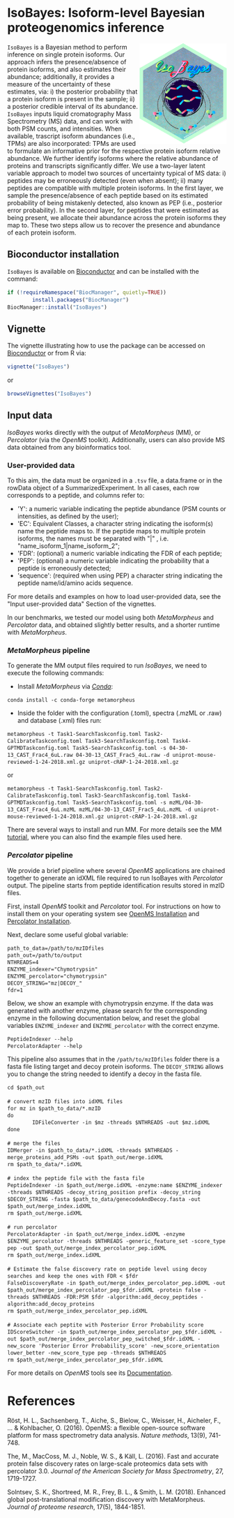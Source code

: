 # IsoBayes: Isoform-level Bayesian proteogenomics inference

<img src="inst/extdata/IsoBayes.png" width="200" align="right"/> 

`IsoBayes` is a Bayesian method to perform inference on single protein isoforms.
Our approach infers the presence/absence of protein isoforms, and also estimates their abundance;
additionally, it provides a measure of the uncertainty of these estimates, via:
i) the posterior probability that a protein isoform is present in the sample;
ii) a posterior credible interval of its abundance.
`IsoBayes` inputs liquid cromatography Mass Spectrometry (MS) data,
and can work with both PSM counts, and intensities.
When available, trascript isoform abundances (i.e., TPMs) are also incorporated:
TPMs are used to formulate an informative prior for the respective protein isoform relative abundance.
We further identify isoforms where the relative abundance of proteins and transcripts significantly differ.
We use a two-layer latent variable approach to model two sources of uncertainty typical of MS data:
i) peptides may be erroneously detected (even when absent);
ii) many peptides are compatible with multiple protein isoforms.
In the first layer, we sample the presence/absence of each peptide based on its estimated probability 
of being mistakenly detected, also known as PEP (i.e., posterior error probability).
In the second layer, for peptides that were estimated as being present, 
we allocate their abundance across the protein isoforms they map to.
These two steps allow us to recover the presence and abundance of each protein isoform.

## Bioconductor installation 
`IsoBayes` is available on [Bioconductor](https://bioconductor.org/packages/IsoBayes) and can be installed with the command:
``` r
if (!requireNamespace("BiocManager", quietly=TRUE))
        install.packages("BiocManager")
BiocManager::install("IsoBayes")
```

## Vignette
The vignette illustrating how to use the package can be accessed on [Bioconductor](https://bioconductor.org/packages/IsoBayes)
or from R via:
``` r
vignette("IsoBayes")
```
or
``` r
browseVignettes("IsoBayes")
```

## Input data
*IsoBayes* works directly with the output of *MetaMorpheus* (MM), or *Percolator* (via the *OpenMS* toolkit).
Additionally, users can also provide MS data obtained from any bioinformatics tool.

### User-provided data
To this aim, the data must be organized in a `.tsv` file, a data.frame or in the rowData object of a SummarizedExperiment.
In all cases, each row corresponds to a peptide, and columns refer to:

* 'Y': a numeric variable indicating the peptide abundance (PSM counts or intensities, as defined by the user);
* 'EC': Equivalent Classes, a character string indicating the isoform(s) name the peptide maps to. If the peptide maps to multiple protein isoforms, the names must be separated with "|" , i.e. "name_isoform_1|name_isoform_2";
* 'FDR': (optional) a numeric variable indicating the FDR of each peptide;
* 'PEP': (optional) a numeric variable indicating the probability that a peptide is erroneously detected;
* 'sequence': (required when using PEP) a character string indicating the peptide name/id/amino acids sequence.

For more details and examples on how to load user-provided data, see the "Input user-provided data" Section of the vignettes.

In our benchmarks, we tested our model using both *MetaMorpheus* and *Percolator* data, and obtained slightly better results, and a shorter runtime with *MetaMorpheus*.

### *MetaMorpheus* pipeline
To generate the MM output files required to run *IsoBayes*, we need to execute the following commands:

* Install *MetaMorpheus* via [*Conda*](https://docs.conda.io/en/latest/miniconda.html):
```shell
conda install -c conda-forge metamorpheus
```

* Inside the folder with the configuration (.toml), spectra (.mzML or .raw) and database (.xml) files run:
```shell
metamorpheus -t Task1-SearchTaskconfig.toml Task2-CalibrateTaskconfig.toml Task3-SearchTaskconfig.toml Task4-GPTMDTaskconfig.toml Task5-SearchTaskconfig.toml -s 04-30-13_CAST_Frac4_6uL.raw 04-30-13_CAST_Frac5_4uL.raw -d uniprot-mouse-reviewed-1-24-2018.xml.gz uniprot-cRAP-1-24-2018.xml.gz
```
or
```shell
metamorpheus -t Task1-SearchTaskconfig.toml Task2-CalibrateTaskconfig.toml Task3-SearchTaskconfig.toml Task4-GPTMDTaskconfig.toml Task5-SearchTaskconfig.toml -s mzML/04-30-13_CAST_Frac4_6uL.mzML mzML/04-30-13_CAST_Frac5_4uL.mzML -d uniprot-mouse-reviewed-1-24-2018.xml.gz uniprot-cRAP-1-24-2018.xml.gz
```
There are several ways to install and run MM. For more details see the MM [tutorial](https://github.com/smith-chem-wisc/MetaMorpheus/wiki/Getting-Started#test-installation-via-net-core-dll---linux-macos-windows), where you can also find the example files used here.

### *Percolator* pipeline
We provide a brief pipeline where several *OpenMS* applications are chained together to generate an idXML file required to run IsoBayes with *Percolator* output. The pipeline starts from peptide identification results stored in mzID files.

First, install *OpenMS* toolkit and *Percolator* tool.
For instructions on how to install them on your operating system see [OpenMS Installation](https://openms.readthedocs.io/en/latest/openms-applications-and-tools/installation.html) and [Percolator Installation](https://github.com/percolator/percolator).

Next, declare some useful global variable:
``` shell
path_to_data=/path/to/mzIDfiles
path_out=/path/to/output
NTHREADS=4
ENZYME_indexer="Chymotrypsin"
ENZYME_percolator="chymotrypsin"
DECOY_STRING="mz|DECOY_"
fdr=1
```

Below, we show an example with chymotrypsin enzyme.
If the data was generated with another enzyme, please search for the corresponding enzyme in the following documentation below, and reset the global variables `ENZYME_indexer` and `ENZYME_percolator` with the correct enzyme.
``` shell
PeptideIndexer --help
PercolatorAdapter --help
```

This pipeline also assumes that in the `/path/to/mzIDfiles` folder there is a fasta file listing target and decoy protein isoforms.
The `DECOY_STRING` allows you to change the string needed to identify a decoy in the fasta file.

``` shell
cd $path_out

# convert mzID files into idXML files
for mz in $path_to_data/*.mzID
do
        IDFileConverter -in $mz -threads $NTHREADS -out $mz.idXML
done

# merge the files
IDMerger -in $path_to_data/*.idXML -threads $NTHREADS -merge_proteins_add_PSMs -out $path_out/merge.idXML
rm $path_to_data/*.idXML

# index the peptide file with the fasta file
PeptideIndexer -in $path_out/merge.idXML -enzyme:name $ENZYME_indexer -threads $NTHREADS -decoy_string_position prefix -decoy_string $DECOY_STRING -fasta $path_to_data/genecodeAndDecoy.fasta -out $path_out/merge_index.idXML
rm $path_out/merge.idXML

# run percolator
PercolatorAdapter -in $path_out/merge_index.idXML -enzyme $ENZYME_percolator -threads $NTHREADS -generic_feature_set -score_type pep -out $path_out/merge_index_percolator_pep.idXML
rm $path_out/merge_index.idXML

# Estimate the false discovery rate on peptide level using decoy searches and keep the ones with FDR < $fdr
FalseDiscoveryRate -in $path_out/merge_index_percolator_pep.idXML -out $path_out/merge_index_percolator_pep_$fdr.idXML -protein false -threads $NTHREADS -FDR:PSM $fdr -algorithm:add_decoy_peptides -algorithm:add_decoy_proteins
rm $path_out/merge_index_percolator_pep.idXML

# Associate each peptite with Posterior Error Probability score
IDScoreSwitcher -in $path_out/merge_index_percolator_pep_$fdr.idXML -out $path_out/merge_index_percolator_pep_switched_$fdr.idXML -new_score 'Posterior Error Probability_score' -new_score_orientation lower_better -new_score_type pep -threads $NTHREADS
rm $path_out/merge_index_percolator_pep_$fdr.idXML
```

For more details on *OpenMS* tools see its [Documentation](https://abibuilder.cs.uni-tuebingen.de/archive/openms/Documentation/nightly/html/TOPP_documentation.html).

# References

Röst, H. L., Sachsenberg, T., Aiche, S., Bielow, C., Weisser, H., Aicheler, F., ... & Kohlbacher, O. (2016). OpenMS: a flexible open-source software platform for mass spectrometry data analysis. *Nature methods*, 13(9), 741-748.

The, M., MacCoss, M. J., Noble, W. S., & Käll, L. (2016). Fast and accurate protein false discovery rates on large-scale proteomics data sets with percolator 3.0. *Journal of the American Society for Mass Spectrometry*, 27, 1719-1727.

Solntsev, S. K., Shortreed, M. R., Frey, B. L., & Smith, L. M. (2018). Enhanced global post-translational modification discovery with MetaMorpheus. *Journal of proteome research*, 17(5), 1844-1851.
